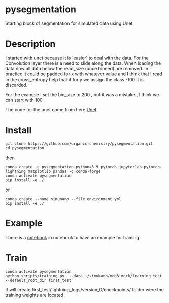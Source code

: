 pysegmentation
==============

Starting block of segmentation for simulated data using Unet

Description
===========

I started with unet because it is 'easier' to deal with the data.
For the Convolution layer there is a need to slide along the data.
When loading the data now all data below the read_size (once binned) are removed.
In practice it could be padded for x with whatever value and I think
that I read in the cross_entropy help that if for y we assign the class -100 it is
discarded.

For the example I set the bin_size to 200 , but it was a mistake , I think we can
start with 100

The code for the unet come from here [Unet](https://github.com/marcosgdiaz/UNET_1D)

Install
===========
```
git clone https://github.com/organic-chemistry/pysegmentation.git
cd pysegmentation
```

then
```
conda create -n pysegmentation python=3.9 pytorch jupyterlab pytorch-lightning matplotlib pandas -c conda-forge
conda activate pysegmentation
pip install -e ./
```
or
```
conda create --name simunano --file environment.yml
pip install -e ./
```


Example
=========
There is a [notebook](notebook/Example.ipynb) in notebook to have an example for training

Train
=========
```
conda activate pysegmentation
python scripts/training.py  --data ~/simuNano/meg3_mock/learning_test --default_root_dir first_test
```
It will create first_test/lightning_logs/version_0/checkpoints/ folder were the training weights are located
